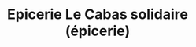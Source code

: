 ---
title: "Epicerie Le Cabas solidaire (épicerie)"
url: /niort/epicerie-le-cabas-solidaire-epicerie/
shop: commodité
---